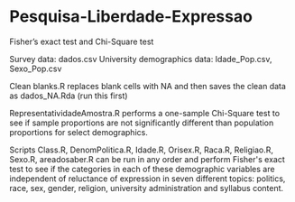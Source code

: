 # Pesquisa-Liberdade-Expressao
Fisher’s exact test and Chi-Square test

Survey data: dados.csv
University demographics data: Idade_Pop.csv, Sexo_Pop.csv

Clean blanks.R replaces blank cells with NA and then saves the clean data as dados_NA.Rda (run this first)

RepresentatividadeAmostra.R performs a one-sample Chi-Square test to see if sample proportions are not significantly different than population proportions for select demographics.

Scripts Class.R, DenomPolitica.R, Idade.R, Orisex.R, Raca.R, Religiao.R, Sexo.R, areadosaber.R can be run in any order and perform Fisher's exact test to see if the categories in each of these demographic variables are independent of reluctance of expression in seven different topics: politics, race, sex, gender, religion, university administration and syllabus content.
